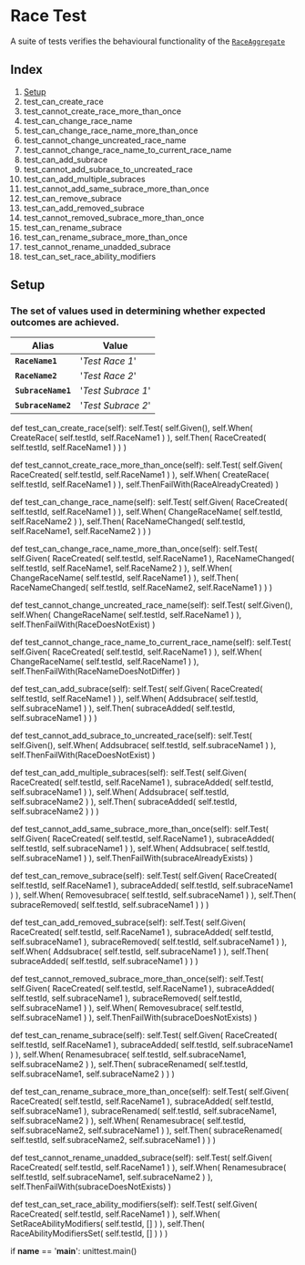 # Race Test

A suite of tests verifies the behavioural functionality of the [`RaceAggregate`]()

## Index
1. [Setup](#setup)
2. test_can_create_race
3. test_cannot_create_race_more_than_once
4. test_can_change_race_name
5. test_can_change_race_name_more_than_once
6. test_cannot_change_uncreated_race_name
7. test_cannot_change_race_name_to_current_race_name
8. test_can_add_subrace
9. test_cannot_add_subrace_to_uncreated_race
10. test_can_add_multiple_subraces
11. test_cannot_add_same_subrace_more_than_once
12. test_can_remove_subrace
13. test_can_add_removed_subrace
14. test_cannot_removed_subrace_more_than_once
15. test_can_rename_subrace
16. test_can_rename_subrace_more_than_once
17. test_cannot_rename_unadded_subrace
18. test_can_set_race_ability_modifiers

## Setup
### The set of values used in determining whether expected outcomes are achieved.

Alias               |   Value           |
--------------------|-------------------|
**`RaceName1`**     | '_Test Race 1_'   |
**`RaceName2`**     | '_Test Race 2_'   |
**`SubraceName1`**  | '_Test Subrace 1_'|
**`SubraceName2`**  | '_Test Subrace 2_'|

def test_can_create_race(self):
self.Test(
    self.Given(),
    self.When(
        CreateRace(
            self.testId,
            self.RaceName1
        )
    ),
    self.Then(
        RaceCreated(
            self.testId,
            self.RaceName1
        )
    )
)

def test_cannot_create_race_more_than_once(self):
self.Test(
    self.Given(
        RaceCreated(
            self.testId,
            self.RaceName1
        )
    ),
    self.When(
        CreateRace(
            self.testId,
            self.RaceName1
        )
    ),
    self.ThenFailWith(RaceAlreadyCreated)
)

def test_can_change_race_name(self):
self.Test(
    self.Given(
        RaceCreated(
            self.testId,
            self.RaceName1
        )
    ),
    self.When(
        ChangeRaceName(
            self.testId,
            self.RaceName2
        )
    ),
    self.Then(
        RaceNameChanged(
            self.testId,
            self.RaceName1,
            self.RaceName2
        )
    )
)

def test_can_change_race_name_more_than_once(self):
self.Test(
    self.Given(
        RaceCreated(
            self.testId,
            self.RaceName1
        ),
        RaceNameChanged(
            self.testId,
            self.RaceName1,
            self.RaceName2
        )
    ),
    self.When(
        ChangeRaceName(
            self.testId,
            self.RaceName1
        )
    ),
    self.Then(
        RaceNameChanged(
            self.testId,
            self.RaceName2,
            self.RaceName1
        )
    )
)

def test_cannot_change_uncreated_race_name(self):
self.Test(
    self.Given(),
    self.When(
        ChangeRaceName(
            self.testId,
            self.RaceName1
        )
    ),
    self.ThenFailWith(RaceDoesNotExist)
)

def test_cannot_change_race_name_to_current_race_name(self):
self.Test(
    self.Given(
        RaceCreated(
            self.testId,
            self.RaceName1
        )
    ),
    self.When(
        ChangeRaceName(
            self.testId,
            self.RaceName1
        )
    ),
    self.ThenFailWith(RaceNameDoesNotDiffer)
)

def test_can_add_subrace(self):
self.Test(
    self.Given(
        RaceCreated(
            self.testId,
            self.RaceName1
        )
    ),
    self.When(
        Addsubrace(
            self.testId,
            self.subraceName1
        )
    ),
    self.Then(
        subraceAdded(
            self.testId,
            self.subraceName1
        )
    )
)

def test_cannot_add_subrace_to_uncreated_race(self):
self.Test(
    self.Given(),
    self.When(
        Addsubrace(
            self.testId,
            self.subraceName1
        )
    ),
    self.ThenFailWith(RaceDoesNotExist)
)

def test_can_add_multiple_subraces(self):
self.Test(
    self.Given(
        RaceCreated(
            self.testId,
            self.RaceName1
        ),
        subraceAdded(
            self.testId,
            self.subraceName1
        )
    ),
    self.When(
        Addsubrace(
            self.testId,
            self.subraceName2
        )
    ),
    self.Then(
        subraceAdded(
            self.testId,
            self.subraceName2
        )
    )
)

def test_cannot_add_same_subrace_more_than_once(self):
self.Test(
    self.Given(
        RaceCreated(
            self.testId,
            self.RaceName1
        ),
        subraceAdded(
            self.testId,
            self.subraceName1
        )
    ),
    self.When(
        Addsubrace(
            self.testId,
            self.subraceName1
        )
    ),
    self.ThenFailWith(subraceAlreadyExists)
)

def test_can_remove_subrace(self):
self.Test(
    self.Given(
        RaceCreated(
            self.testId,
            self.RaceName1
        ),
        subraceAdded(
            self.testId,
            self.subraceName1
        )
    ),
    self.When(
        Removesubrace(
            self.testId,
            self.subraceName1
        )
    ),
    self.Then(
        subraceRemoved(
            self.testId,
            self.subraceName1
        )
    )
)

def test_can_add_removed_subrace(self):
self.Test(
    self.Given(
        RaceCreated(
            self.testId,
            self.RaceName1
        ),
        subraceAdded(
            self.testId,
            self.subraceName1
        ),
        subraceRemoved(
            self.testId,
            self.subraceName1
        )
    ),
    self.When(
        Addsubrace(
            self.testId,
            self.subraceName1
        )
    ),
    self.Then(
        subraceAdded(
            self.testId,
            self.subraceName1
        )
    )
)

def test_cannot_removed_subrace_more_than_once(self):
self.Test(
    self.Given(
        RaceCreated(
            self.testId,
            self.RaceName1
        ),
        subraceAdded(
            self.testId,
            self.subraceName1
        ),
        subraceRemoved(
            self.testId,
            self.subraceName1
        )
    ),
    self.When(
        Removesubrace(
            self.testId,
            self.subraceName1
        )
    ),
    self.ThenFailWith(subraceDoesNotExists)
)

def test_can_rename_subrace(self):
self.Test(
    self.Given(
        RaceCreated(
            self.testId,
            self.RaceName1
        ),
        subraceAdded(
            self.testId,
            self.subraceName1
        )
    ),
    self.When(
        Renamesubrace(
            self.testId,
            self.subraceName1,
            self.subraceName2
        )
    ),
    self.Then(
        subraceRenamed(
            self.testId,
            self.subraceName1,
            self.subraceName2
        )
    )
)

def test_can_rename_subrace_more_than_once(self):
self.Test(
    self.Given(
        RaceCreated(
            self.testId,
            self.RaceName1
        ),
        subraceAdded(
            self.testId,
            self.subraceName1
        ),
        subraceRenamed(
            self.testId,
            self.subraceName1,
            self.subraceName2
        )
    ),
    self.When(
        Renamesubrace(
            self.testId,
            self.subraceName2,
            self.subraceName1
        )
    ),
    self.Then(
        subraceRenamed(
            self.testId,
            self.subraceName2,
            self.subraceName1
        )
    )
)

def test_cannot_rename_unadded_subrace(self):
self.Test(
    self.Given(
        RaceCreated(
            self.testId,
            self.RaceName1
        )
    ),
    self.When(
        Renamesubrace(
            self.testId,
            self.subraceName1,
            self.subraceName2
        )
    ),
    self.ThenFailWith(subraceDoesNotExists)
)

def test_can_set_race_ability_modifiers(self):
self.Test(
    self.Given(
        RaceCreated(
            self.testId,
            self.RaceName1
        )
    ),
    self.When(
        SetRaceAbilityModifiers(
            self.testId,
            []
        )
    ),
    self.Then(
        RaceAbilityModifiersSet(
            self.testId,
            []
        )
    )
)

if __name__ == '__main__':
unittest.main()
